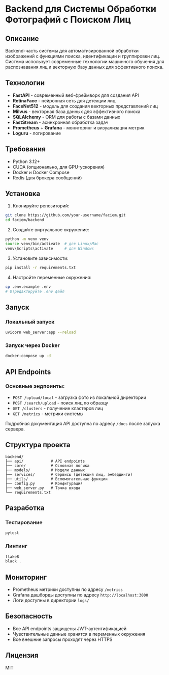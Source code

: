 # Backend для Системы Обработки Фотографий с Поиском Лиц

## Описание
Backend-часть системы для автоматизированной обработки изображений с функциями поиска, идентификации и группировки лиц. Система использует современные технологии машинного обучения для распознавания лиц и векторную базу данных для эффективного поиска.

## Технологии
- **FastAPI** - современный веб-фреймворк для создания API
- **RetinaFace** - нейронная сеть для детекции лиц
- **FaceNet512** - модель для создания векторных представлений лиц
- **Milvus** - векторная база данных для эффективного поиска
- **SQLAlchemy** - ORM для работы с базами данных
- **FastStream** - асинхронная обработка задач
- **Prometheus** + **Grafana** - мониторинг и визуализация метрик
- **Loguru** - логирование

## Требования
- Python 3.12+
- CUDA (опционально, для GPU-ускорения)
- Docker и Docker Compose
- Redis (для брокера сообщений)

## Установка

1. Клонируйте репозиторий:
```bash
git clone https://github.com/your-username/faciem.git
cd faciem/backend
```

2. Создайте виртуальное окружение:
```bash
python -m venv venv
source venv/bin/activate  # для Linux/Mac
venv\Scripts\activate     # для Windows
```

3. Установите зависимости:
```bash
pip install -r requirements.txt
```

4. Настройте переменные окружения:
```bash
cp .env.example .env
# Отредактируйте .env файл
```

## Запуск

### Локальный запуск
```bash
uvicorn web_server:app --reload
```

### Запуск через Docker
```bash
docker-compose up -d
```

## API Endpoints

### Основные эндпоинты:
- `POST /upload/local` - загрузка фото из локальной директории
- `POST /search/upload` - поиск лиц по образцу
- `GET /clusters` - получение кластеров лиц
- `GET /metrics` - метрики системы

Подробная документация API доступна по адресу `/docs` после запуска сервера.

## Структура проекта
```
backend/
├── api/            # API endpoints
├── core/           # Основная логика
├── models/         # Модели данных
├── services/       # Сервисы (детекция лиц, эмбеддинги)
├── utils/          # Вспомогательные функции
├── config.py       # Конфигурация
├── web_server.py   # Точка входа
└── requirements.txt
```

## Разработка

### Тестирование
```bash
pytest
```

### Линтинг
```bash
flake8
black .
```

## Мониторинг
- Prometheus метрики доступны по адресу `/metrics`
- Grafana дашборды доступны по адресу `http://localhost:3000`
- Логи доступны в директории `logs/`

## Безопасность
- Все API endpoints защищены JWT-аутентификацией
- Чувствительные данные хранятся в переменных окружения
- Все внешние запросы проходят через HTTPS

## Лицензия
MIT 